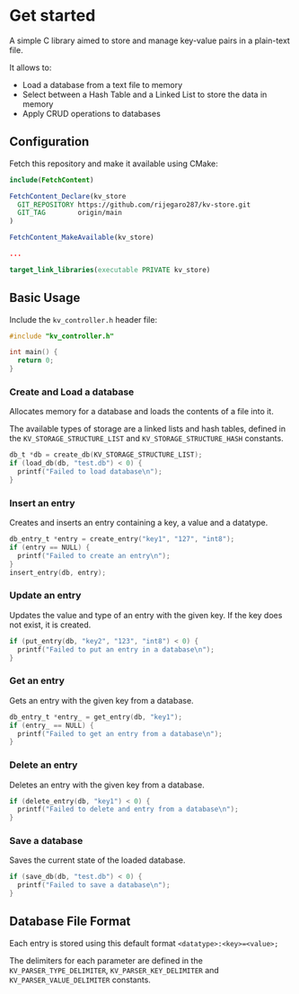 # Get started

A simple C library aimed to store and manage key-value pairs in a plain-text file.

It allows to:
* Load a database from a text file to memory
* Select between a Hash Table and a Linked List to store the data in memory
* Apply CRUD operations to databases

## Configuration
Fetch this repository and make it available using CMake:

```cmake
include(FetchContent)

FetchContent_Declare(kv_store
  GIT_REPOSITORY https://github.com/rijegaro287/kv-store.git
  GIT_TAG        origin/main
)

FetchContent_MakeAvailable(kv_store)

...

target_link_libraries(executable PRIVATE kv_store)
```

## Basic Usage
Include the ```kv_controller.h``` header file:

```c
#include "kv_controller.h"

int main() {
  return 0;
}
```

### Create and Load a database
Allocates memory for a database and loads the contents of a file into it.

The available types of storage are a linked lists and hash tables, defined in the ```KV_STORAGE_STRUCTURE_LIST``` and ```KV_STORAGE_STRUCTURE_HASH``` constants.

```c
db_t *db = create_db(KV_STORAGE_STRUCTURE_LIST);
if (load_db(db, "test.db") < 0) {
  printf("Failed to load database\n");
}
```

### Insert an entry
Creates and inserts an entry containing a key, a value and a datatype.

```c
db_entry_t *entry = create_entry("key1", "127", "int8");
if (entry == NULL) {
  printf("Failed to create an entry\n");
}
insert_entry(db, entry);
```

### Update an entry
Updates the value and type of an entry with the given key. If the key does not exist, it is created.

```c
if (put_entry(db, "key2", "123", "int8") < 0) {
  printf("Failed to put an entry in a database\n");
}
```

### Get an entry
Gets an entry with the given key from a database.

```c
db_entry_t *entry_ = get_entry(db, "key1");
if (entry_ == NULL) { 
  printf("Failed to get an entry from a database\n");
}
```

### Delete an entry
Deletes an entry with the given key from a database.

```c
if (delete_entry(db, "key1") < 0) {
  printf("Failed to delete and entry from a database\n");
}
```

### Save a database
Saves the current state of the loaded database.

```c
if (save_db(db, "test.db") < 0) {
  printf("Failed to save a database\n");
}
```

## Database File Format
Each entry is stored using this default format ```<datatype>:<key>=<value>;```

The delimiters for each parameter are defined in the ```KV_PARSER_TYPE_DELIMITER```, ```KV_PARSER_KEY_DELIMITER``` and ```KV_PARSER_VALUE_DELIMITER``` constants.